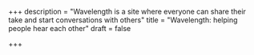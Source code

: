 +++
description = "Wavelength is a site where everyone can share their take and start conversations with others"
title = "Wavelength: helping people hear each other"
draft = false

+++
